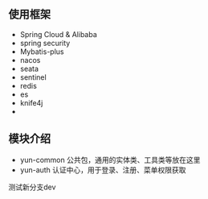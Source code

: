 ## 使用框架
- Spring Cloud & Alibaba
- spring security
- Mybatis-plus
- nacos
- seata
- sentinel
- redis
- es
- knife4j
- 


## 模块介绍

- yun-common 公共包，通用的实体类、工具类等放在这里
- yun-auth 认证中心，用于登录、注册、菜单权限获取

测试新分支dev